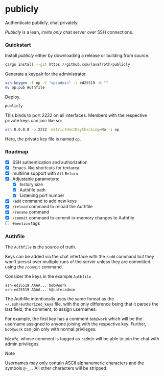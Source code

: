 # publicly

Authenticate publicly, chat privately.

*Publicly* is a lean, *invite only* chat server over SSH connections.  

### Quickstart

Install *publicly* either by downloading a release or building from source.

```sh
cargo install --git https://github.com/lavafroth/publicly
```

Generate a keypair for the administrator.

```sh
ssh-keygen -f op -C "op:admin" -t ed25519 -N ""
mv op.pub Authfile
```

Deploy.

```sh
publicly
```

This binds to port 2222 on all interfaces. Members with the respective
private keys can join like so:

```sh
ssh 0.0.0.0 -p 2222 -oStrictHostKeyChecking=No -i op
```

Here, the private key file is named `op`.

### Roadmap

- [x] SSH authentication and authorization
- [x] Emacs-like shortcuts for textarea
- [x] multiline support with `Alt` `Return`
- [x] Adjustable parameters:
  - [x] history size
  - [x] Authfile path
  - [x] Listening port number
- [x] `/add` command to add new keys
- [x] `/reload` command to reload the Authfile
- [x] `/rename` command
- [x] `/commit` command to commit in-memory changes to Authfile
- [ ] `#mention` tags

### Authfile

The `Authfile` is the source of truth.

Keys can be added via the chat interface with the `/add` command
but they won't persist over multiple runs of the server
unless they are committed using the `/commit` command.

Consider the keys in the example `Authfile`

```
ssh-ed25519 AAAA... bob@work
ssh-ed25519 AAAA... h@cafe:admin
```

The Authfile intentionally uses the same format as the `~/.ssh/authorized_keys` file,
with the only difference being that it parses the last field, the comment, to assign usernames.

For example, the first key has a comment `bob@work` which will be the username assigned to
anyone joining with the respective key. Further, `bob@work` can join only with normal privileges.

`h@cafe`, whose comment is tagged as `:admin` will be able to join the chat with admin privileges.

> [!NOTE]
Usernames may only contain ASCII alphanumeric characters and the symbols `@-_.`.
All other characters will be stripped.
